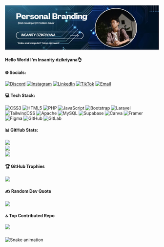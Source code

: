 ![insanity](img/Insan.png)

#### Hello World I'm Insanity dzikriyana👌

#### 🌐 Socials:
[![Discord](https://img.shields.io/badge/Discord-%237289DA.svg?logo=discord&logoColor=white)](https://discord.gg/Insanity) [![Instagram](https://img.shields.io/badge/Instagram-%23E4405F.svg?logo=Instagram&logoColor=white)](https://instagram.com/insanity_dzikriyana) [![LinkedIn](https://img.shields.io/badge/LinkedIn-%230077B5.svg?logo=linkedin&logoColor=white)](https://linkedin.com/in/insanity-dzikriyana) [![TikTok](https://img.shields.io/badge/TikTok-%23000000.svg?logo=TikTok&logoColor=white)](https://tiktok.com/@insanitydzikriyana) [![Email](https://img.shields.io/badge/Email-D14836?logo=gmail&logoColor=white)](mailto:insanitydzikriyana39@gmail.com)


#### 💻 Tech Stack:
![CSS3](https://img.shields.io/badge/css3-%231572B6.svg?style=for-the-badge&logo=css3&logoColor=white) ![HTML5](https://img.shields.io/badge/html5-%23E34F26.svg?style=for-the-badge&logo=html5&logoColor=white) ![PHP](https://img.shields.io/badge/php-%23777BB4.svg?style=for-the-badge&logo=php&logoColor=white) ![JavaScript](https://img.shields.io/badge/javascript-%23323330.svg?style=for-the-badge&logo=javascript&logoColor=%23F7DF1E) ![Bootstrap](https://img.shields.io/badge/bootstrap-%238511FA.svg?style=for-the-badge&logo=bootstrap&logoColor=white) ![Laravel](https://img.shields.io/badge/laravel-%23FF2D20.svg?style=for-the-badge&logo=laravel&logoColor=white) ![TailwindCSS](https://img.shields.io/badge/tailwindcss-%2338B2AC.svg?style=for-the-badge&logo=tailwind-css&logoColor=white) ![Apache](https://img.shields.io/badge/apache-%23D42029.svg?style=for-the-badge&logo=apache&logoColor=white) ![MySQL](https://img.shields.io/badge/mysql-4479A1.svg?style=for-the-badge&logo=mysql&logoColor=white) ![Supabase](https://img.shields.io/badge/Supabase-3ECF8E?style=for-the-badge&logo=supabase&logoColor=white) ![Canva](https://img.shields.io/badge/Canva-%2300C4CC.svg?style=for-the-badge&logo=Canva&logoColor=white) ![Framer](https://img.shields.io/badge/Framer-black?style=for-the-badge&logo=framer&logoColor=blue) ![Figma](https://img.shields.io/badge/figma-%23F24E1E.svg?style=for-the-badge&logo=figma&logoColor=white) ![GitHub](https://img.shields.io/badge/github-%23121011.svg?style=for-the-badge&logo=github&logoColor=white) ![GitLab](https://img.shields.io/badge/gitlab-%23181717.svg?style=for-the-badge&logo=gitlab&logoColor=white)
#### 📊 GitHub Stats:
![](https://github-readme-stats.vercel.app/api?username=Insanitydzikriyana30&theme=dark&hide_border=false&include_all_commits=false&count_private=false)<br/>
![](https://nirzak-streak-stats.vercel.app/?user=Insanitydzikriyana30&theme=dark&hide_border=false)<br/>
![](https://github-readme-stats.vercel.app/api/top-langs/?username=Insanitydzikriyana30&theme=dark&hide_border=false&include_all_commits=false&count_private=false&layout=compact)

#### 🏆 GitHub Trophies
![](https://github-profile-trophy.vercel.app/?username=Insanitydzikriyana30&theme=radical&no-frame=false&no-bg=true&margin-w=4)

#### ✍️ Random Dev Quote
![](https://quotes-github-readme.vercel.app/api?type=horizontal&theme=radical)

#### 🔝 Top Contributed Repo
![](https://github-contributor-stats.vercel.app/api?username=Insanitydzikriyana30&limit=5&theme=dark&combine_all_yearly_contributions=true)

###

<img src="https://raw.githubusercontent.com/Insanitydzikriyana30/Insanitydzikriyana30/output/snake.svg" alt="Snake animation" />

<!-- ###

<picture>
  <source media="(prefers-color-scheme: dark)" srcset="https://raw.githubusercontent.com/Insanitydzikriyana30/Insanitydzikriyana30/output/pacman-contribution-graph-dark.svg">
  <source media="(prefers-color-scheme: light)" srcset="https://raw.githubusercontent.com/Insanitydzikriyana30/Insanitydzikriyana30/output/pacman-contribution-graph.svg">
  <img alt="pacman contribution graph" src="https://raw.githubusercontent.com/Insanitydzikriyana30/Insanitydzikriyana30/output/pacman-contribution-graph.svg">
</picture>

### -->




